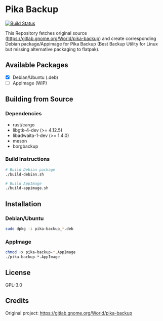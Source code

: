 # Pika Backup

[![Build Status](https://github.com/albilu/pika-backup/workflows/Build/badge.svg)](https://github.com/albilu/pika-backup/actions)

This Repository fetches original source (https://gitlab.gnome.org/World/pika-backup) and create corresponding Debian package/Appimage for Pika Backup (Best Backup Utility for Linux but missing alternative packaging to flatpak).

## Available Packages

-   [x] Debian/Ubuntu (.deb)
-   [ ] AppImage (WIP)

## Building from Source

### Dependencies

-   rust/cargo
-   libgtk-4-dev (>= 4.12.5)
-   libadwaita-1-dev (>= 1.4.0)
-   meson
-   borgbackup

### Build Instructions

```bash
# Build Debian package
./build-debian.sh

# Build AppImage
./build-appimage.sh
```

## Installation

### Debian/Ubuntu

```bash
sudo dpkg -i pika-backup_*.deb
```

### AppImage

```bash
chmod +x pika-backup-*.AppImage
./pika-backup-*.AppImage
```

## License

GPL-3.0

## Credits

Original project: https://gitlab.gnome.org/World/pika-backup
